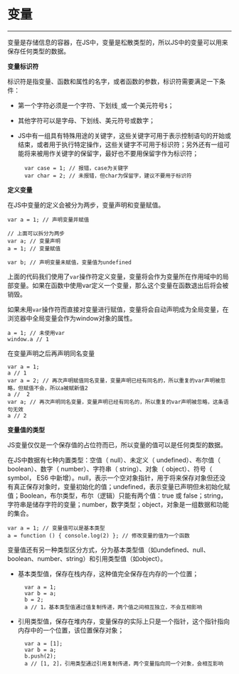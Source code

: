 # 变量 #



----------

变量是存储信息的容器，在JS中，变量是松散类型的，所以JS中的变量可以用来保存任何类型的数据。

**变量标识符**

标识符是指变量、函数和属性的名字，或者函数的参数，标识符需要满足一下条件：

- 第一个字符必须是一个字符、下划线`_`或一个美元符号`$`；
- 其他字符可以是字母、下划线、美元符号或数字；
- JS中有一组具有特殊用途的关键字，这些关键字可用于表示控制语句的开始或结束，或者用于执行特定操作，这些关键字不可用于标识符；另外还有一组可能将来被用作关键字的保留字，最好也不要用保留字作为标识符；
	
		var case = 1; // 报错，case为关键字
		var char = 2; // 未报错，但char为保留字，建议不要用于标识符

**定义变量**

在JS中变量的定义会被分为两步，变量声明和变量赋值。

	var a = 1; // 声明变量并赋值

	// 上面可以拆分为两步
	var a; // 变量声明
	a = 1; // 变量赋值

	var b; // 声明变量未赋值，变量值为undefined

上面的代码我们使用了`var`操作符定义变量，变量将会作为变量所在作用域中的局部变量。如果在函数中使用var定义一个变量，那么这个变量在函数退出后将会被销毁。

如果未用`var`操作符而直接对变量进行赋值，变量将会自动声明成为全局变量，在浏览器中全局变量会作为window对象的属性。

	a = 1; // 未使用var
	window.a // 1

在变量声明之后再声明同名变量

	var a = 1; 
	a // 1
	var a = 2; // 再次声明赋值同名变量，变量声明已经有同名的，所以重复的var声明被忽略，但赋值不会，所以a被赋新值2
	a //  2
	var a; // 再次声明同名变量，变量声明已经有同名的，所以重复的var声明被忽略，这条语句无效
	a // 2

**变量值的类型**

JS变量仅仅是一个保存值的占位符而已，所以变量的值可以是任何类型的数据。

在JS中数据有七种内置类型：空值（ null）、未定义（ undefined）、布尔值（ boolean）、数字（ number）、字符串（ string）、对象（ object）、符号（ symbol， ES6 中新增）。null，表示一个空对象指针，用于将来保存对象但还没有真正保存对象时，变量初始化的值；undefined，表示变量已声明但未初始化赋值；Boolean，布尔类型，布尔（逻辑）只能有两个值：true 或 false；string，字符串是储存字符的变量；number，数字类型；object，对象是一组数据和功能的集合。

	var a = 1; // 变量值可以是基本类型
	a = function () { console.log(2) }; // 修改变量的值为一个函数

变量值还有另一种类型区分方式，分为基本类型值（如undefined、null、boolean、number、string）和引用类型值（如object）。

- 基本类型值，保存在栈内存，这种值完全保存在内存的一个位置；

		var a = 1;
		var b = a;
		b = 2;
		a // 1，基本类型值通过值复制传递，两个值之间相互独立，不会互相影响

- 引用类型值，保存在堆内存，变量保存的实际上只是一个指针，这个指针指向内存中的一个位置，该位置保存对象；

		var a = [1];
		var b = a;
		b.push(2);
		a // [1, 2]，引用类型通过引用复制传递，两个变量指向同一个对象，会相互影响

